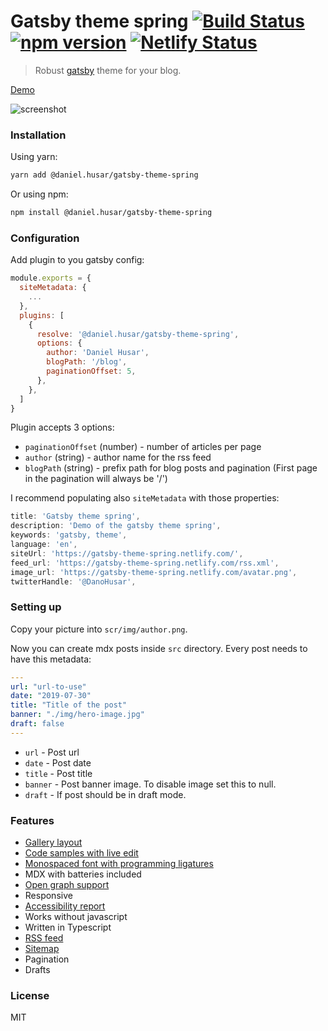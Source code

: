 # Gatsby theme spring [![Build Status](https://travis-ci.org/danielhusar/gatsby-theme-spring.svg?branch=master)](https://travis-ci.org/danielhusar/gatsby-theme-spring) [![npm version](https://badge.fury.io/js/@daniel.husar%2Fgatsby-theme-spring.svg)](https://www.npmjs.com/package/@daniel.husar/gatsby-theme-spring) [![Netlify Status](https://api.netlify.com/api/v1/badges/c563a0aa-f0ee-4faa-bc67-fe27b0559024/deploy-status)](https://app.netlify.com/sites/gatsby-theme-spring/deploys)

> Robust [gatsby](https://www.gatsbyjs.org/) theme for your blog.

[Demo](https://gatsby-theme-spring.netlify.com/)

![screenshot](./screenshot.png)

### Installation

Using yarn:

```sh
yarn add @daniel.husar/gatsby-theme-spring
```

Or using npm:

```sh
npm install @daniel.husar/gatsby-theme-spring
```

### Configuration

Add plugin to you gatsby config:

```js
module.exports = {
  siteMetadata: {
    ...
  },
  plugins: [
    {
      resolve: '@daniel.husar/gatsby-theme-spring',
      options: {
        author: 'Daniel Husar',
        blogPath: '/blog',
        paginationOffset: 5,
      },
    },
  ]
}
```

Plugin accepts 3 options:

- `paginationOffset` (number) - number of articles per page
- `author` (string) - author name for the rss feed
- `blogPath` (string) - prefix path for blog posts and pagination (First page in the pagination will always be '/')

I recommend populating also `siteMetadata` with those properties:

```js
title: 'Gatsby theme spring',
description: 'Demo of the gatsby theme spring',
keywords: 'gatsby, theme',
language: 'en',
siteUrl: 'https://gatsby-theme-spring.netlify.com/',
feed_url: 'https://gatsby-theme-spring.netlify.com/rss.xml',
image_url: 'https://gatsby-theme-spring.netlify.com/avatar.png',
twitterHandle: '@DanoHusar',
```

### Setting up

Copy your picture into `scr/img/author.png`.

Now you can create mdx posts inside `src` directory.
Every post needs to have this metadata:

```yaml
---
url: "url-to-use"
date: "2019-07-30"
title: "Title of the post"
banner: "./img/hero-image.jpg"
draft: false
---

```

- `url` - Post url
- `date` - Post date
- `title` - Post title
- `banner` - Post banner image. To disable image set this to null.
- `draft` - If post should be in draft mode.

### Features

- [Gallery layout](https://gatsby-theme-spring.netlify.com//components/#gallery)
- [Code samples with live edit](https://gatsby-theme-spring.netlify.com//components/#simple-javascript-code-sample)
- [Monospaced font with programming ligatures](https://github.com/tonsky/FiraCode)
- MDX with batteries included
- [Open graph support](https://developers.facebook.com/tools/debug/sharing/?q=https%3A%2F%2Fgatsby-theme-spring.netlify.com%2Ftypography%2F)
- Responsive
- [Accessibility report](https://travis-ci.org/danielhusar/gatsby-theme-spring/jobs/565790587)
- Works without javascript
- Written in Typescript
- [RSS feed](https://gatsby-theme-spring.netlify.com//rss.xml)
- [Sitemap](https://gatsby-theme-spring.netlify.com//sitemap.xml)
- Pagination
- Drafts

### License

MIT
